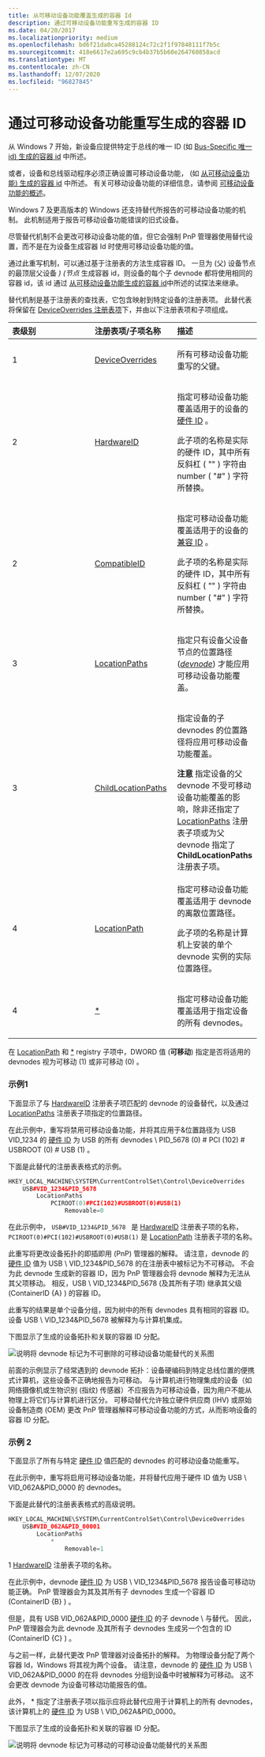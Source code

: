 ```yaml
---
title: 从可移动设备功能覆盖生成的容器 Id
description: 通过可移动设备功能重写生成的容器 ID
ms.date: 04/20/2017
ms.localizationpriority: medium
ms.openlocfilehash: bd6f21da0ca45288124c72c2f1f97848111f7b5c
ms.sourcegitcommit: 418e6617e2a695c9cb4b37b5b60e264760858acd
ms.translationtype: MT
ms.contentlocale: zh-CN
ms.lasthandoff: 12/07/2020
ms.locfileid: "96827845"
---
```

# <a name="container-ids-generated-from-a-removable-device-capability-override"></a>通过可移动设备功能重写生成的容器 ID


从 Windows 7 开始，新设备应提供特定于总线的唯一 ID (如 [Bus-Specific 唯一 id) 生成的容器 id](container-ids-generated-from-a-bus-specific-unique-id.md) 中所述。

或者，设备和总线驱动程序必须正确设置可移动设备功能， (如 [从可移动设备功能) 生成的容器 id](container-ids-generated-from-the-removable-device-capability.md) 中所述。 有关可移动设备功能的详细信息，请参阅 [可移动设备功能的概述](overview-of-the-removable-device-capability.md)。

Windows 7 及更高版本的 Windows 还支持替代所报告的可移动设备功能的机制。 此机制适用于报告可移动设备功能错误的旧式设备。

尽管替代机制不会更改可移动设备功能的值，但它会强制 PnP 管理器使用替代设置，而不是在为设备生成容器 Id 时使用可移动设备功能的值。

通过此重写机制，可以通过基于注册表的方法生成容器 ID。 一旦为 (父) 设备节点的最顶层父设备 *)  (节点* 生成容器 id，则设备的每个子 devnode 都将使用相同的容器 id，该 id 通过 [从可移动设备功能生成的容器 id](container-ids-generated-from-the-removable-device-capability.md)中所述的试探法来继承。

替代机制是基于注册表的查找表，它包含映射到特定设备的注册表项。 此替代表将保留在 [DeviceOverrides 注册表项](deviceoverrides-registry-key.md)下，并由以下注册表项和子项组成。

<table>
<colgroup>
<col width="33%" />
<col width="33%" />
<col width="33%" />
</colgroup>
<thead>
<tr class="header">
<th align="left">表级别</th>
<th align="left">注册表项/子项名称</th>
<th align="left">描述</th>
</tr>
</thead>
<tbody>
<tr class="odd">
<td align="left"><p>1</p></td>
<td align="left"><p><a href="deviceoverrides-registry-key.md" data-raw-source="[DeviceOverrides](deviceoverrides-registry-key.md)">DeviceOverrides</a></p></td>
<td align="left"><p>所有可移动设备功能重写的父键。</p></td>
</tr>
<tr class="even">
<td align="left"><p>2</p></td>
<td align="left"><p><a href="hardwareid-registry-subkey.md" data-raw-source="[HardwareID](hardwareid-registry-subkey.md)">HardwareID</a></p></td>
<td align="left"><p>指定可移动设备功能覆盖适用于的设备的 <a href="hardware-ids.md" data-raw-source="[hardware ID](hardware-ids.md)">硬件 ID</a> 。</p>
<p>此子项的名称是实际的硬件 ID，其中所有反斜杠 ( "" ) 字符由 number ( "#" ) 字符所替换。</p></td>
</tr>
<tr class="odd">
<td align="left"><p>2</p></td>
<td align="left"><p><a href="compatibleid-registry-subkey.md" data-raw-source="[CompatibleID](compatibleid-registry-subkey.md)">CompatibleID</a></p></td>
<td align="left"><p>指定可移动设备功能覆盖适用于的设备的 <a href="compatible-ids.md" data-raw-source="[compatible ID](compatible-ids.md)">兼容 ID</a> 。</p>
<p>此子项的名称是实际的硬件 ID，其中所有反斜杠 ( "" ) 字符由 number ( "#" ) 字符所替换。</p></td>
</tr>
<tr class="even">
<td align="left"><p>3</p></td>
<td align="left"><p><a href="locationpaths-registry-subkey.md" data-raw-source="[LocationPaths](locationpaths-registry-subkey.md)">LocationPaths</a></p></td>
<td align="left"><p>指定只有设备父设备节点的位置路径 (<a href="/windows-hardware/drivers/#wdkgloss-devnode" data-raw-source="&lt;em&gt;devnode&lt;/em&gt;"><em>devnode</em></a>) 才能应用可移动设备功能覆盖。</p></td>
</tr>
<tr class="odd">
<td align="left"><p>3</p></td>
<td align="left"><p><a href="childlocationpaths-registry-subkey.md" data-raw-source="[ChildLocationPaths](childlocationpaths-registry-subkey.md)">ChildLocationPaths</a></p></td>
<td align="left"><p>指定设备的子 devnodes 的位置路径将应用可移动设备功能覆盖。</p>
<div class="alert">
<strong>注意</strong>  指定设备的父 devnode 不受可移动设备功能覆盖的影响，除非还指定了 <a href="locationpaths-registry-subkey.md" data-raw-source="[LocationPaths](locationpaths-registry-subkey.md)">LocationPaths</a> 注册表子项或为父 devnode 指定了 <strong>ChildLocationPaths</strong> 注册表子项。
</div>
<div>
 
</div></td>
</tr>
<tr class="even">
<td align="left"><p>4</p></td>
<td align="left"><p><a href="locationpath-registry-subkey.md" data-raw-source="[LocationPath](locationpath-registry-subkey.md)">LocationPath</a></p></td>
<td align="left"><p>指定可移动设备功能覆盖适用于 devnode 的离散位置路径。</p>
<p>此子项的名称是计算机上安装的单个 devnode 实例的实际位置路径。</p></td>
</tr>
<tr class="odd">
<td align="left"><p>4</p></td>
<td align="left"><p><a href="--registry-subkey.md" data-raw-source="[*](--registry-subkey.md)">*</a></p></td>
<td align="left"><p>指定可移动设备功能覆盖适用于指定设备的所有 devnodes。</p></td>
</tr>
</tbody>
</table>

 

在 [LocationPath](locationpath-registry-subkey.md) 和 [\*](--registry-subkey.md) registry 子项中，DWORD 值 (**可移动**) 指定是否将适用的 devnodes 视为可移动 (1) 或非可移动 (0) 。

### <a name="example-1"></a><a href="" id="example-1"></a> 示例1

下面显示了与 [HardwareID](hardwareid-registry-subkey.md) 注册表子项匹配的 devnode 的设备替代，以及通过 [LocationPaths](locationpaths-registry-subkey.md) 注册表子项指定的位置路径。

在此示例中，重写将禁用可移动设备功能，并将其应用于&位置路径为 USB VID_1234 的 [硬件 ID](hardware-ids.md) 为 USB 的所有 devnodes \\ PID_5678 (0) \# PCI (102) \# USBROOT (0) \# USB (1) 。

下面是此替代的注册表表格式的示例。

```cpp
HKEY_LOCAL_MACHINE\SYSTEM\CurrentControlSet\Control\DeviceOverrides
    USB#VID_1234&PID_5678
        LocationPaths
            PCIROOT(0)#PCI(102)#USBROOT(0)#USB(1)
                Removable=0
```

在此示例中， `USB#VID_1234&PID_5678 ` 是 [HardwareID](hardwareid-registry-subkey.md) 注册表子项的名称， `PCIROOT(0)#PCI(102)#USBROOT(0)#USB(1)` 是 [LocationPath](locationpath-registry-subkey.md) 注册表子项的名称。

此重写将更改设备拓扑的即插即用 (PnP) 管理器的解释。 请注意，devnode 的 [硬件 ID](hardware-ids.md) 值为 USB \\ VID_1234&PID_5678 的在注册表中被标记为不可移动。 不会为此 devnode 生成新的容器 ID，因为 PnP 管理器会将 devnode 解释为无法从其父项移动。 相反，USB \\ VID_1234&PID_5678 (及其所有子项) 继承其父级 (ContainerID {A} ) 的容器 ID。

此重写的结果是单个设备分组，因为树中的所有 devnodes 具有相同的容器 ID。 设备 USB \\ VID_1234&PID_5678 被解释为与计算机集成。

下图显示了生成的设备拓扑和关联的容器 ID 分配。

![说明将 devnode 标记为不可删除的可移动设备功能替代的关系图](images/containerid-4.png)

前面的示例显示了经常遇到的 devnode 拓扑：设备硬编码到特定总线位置的便携式计算机，这些设备不正确地报告为可移动。 与计算机进行物理集成的设备（如网络摄像机或生物识别 (指纹) 传感器）不应报告为可移动设备，因为用户不能从物理上将它们与计算机进行区分。 可移动替代允许独立硬件供应商 (IHV) 或原始设备制造商 (OEM) 更改 PnP 管理器解释可移动设备功能的方式，从而影响设备的容器 ID 分配。

### <a name="example-2"></a>示例 2

下面显示了所有与特定 [硬件 ID](hardware-ids.md) 值匹配的 devnodes 的可移动设备功能重写。

在此示例中，重写将启用可移动设备功能，并将替代应用于硬件 ID 值为 USB \\ VID_062A&PID_0000 的 devnodes。

下面是此替代的注册表表格式的高级说明。

```cpp
HKEY_LOCAL_MACHINE\SYSTEM\CurrentControlSet\Control\DeviceOverrides
    USB#VID_062A&PID_00001
        LocationPaths
            *
                Removable=1
```

1 [HardwareID](hardwareid-registry-subkey.md) 注册表子项的名称。

在此示例中，devnode [硬件 ID](hardware-ids.md) 为 USB \\ VID_1234&PID_5678 报告设备可移动功能正确。 PnP 管理器会为其及其所有子 devnodes 生成一个容器 ID (ContainerID {B} ) 。

但是，具有 USB VID_062A&PID_0000 [硬件 ID](hardware-ids.md) 的子 devnode \\ 与替代。 因此，PnP 管理器会为此 devnode 及其所有子 devnodes 生成另一个包含的 ID (ContainerID {C} ) 。

与之前一样，此替代更改 PnP 管理器对设备拓扑的解释。 为物理设备分配了两个容器 Id，Windows 将其视为两个设备。 请注意，devnode 的 [硬件 ID](hardware-ids.md) 为 USB \\ VID_062A&PID_0000 的在将 devnodes 分组到设备中时被解释为可移动。 这不会更改 devnode 为设备可移动功能报告的值。

此外， \* 指定了注册表子项以指示应将此替代应用于计算机上的所有 devnodes，该计算机上的 [硬件 ID](hardware-ids.md) 为 USB \\ VID_062A&PID_0000。

下图显示了生成的设备拓扑和关联的容器 ID 分配。

![说明将 devnode 标记为可移动的可移动设备功能替代的关系图](images/containerid-5.png)

 

